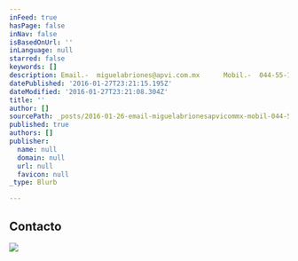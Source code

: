 ```yaml
---
inFeed: true
hasPage: false
inNav: false
isBasedOnUrl: ''
inLanguage: null
starred: false
keywords: []
description: Email.-  miguelabriones@apvi.com.mx      Mobil.-  044-55-1451-4256
datePublished: '2016-01-27T23:21:15.195Z'
dateModified: '2016-01-27T23:21:08.304Z'
title: ''
author: []
sourcePath: _posts/2016-01-26-email-miguelabrionesapvicommx-mobil-044-55-145.md
published: true
authors: []
publisher:
  name: null
  domain: null
  url: null
  favicon: null
_type: Blurb

---
```

## Contacto
![](https://s3-us-west-2.amazonaws.com/the-grid-img/p/0fc8685f50db4ace314c95fe56b0f4f4b3a29e2d.jpg)
